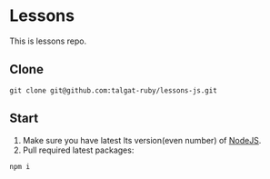 # Lessons

This is lessons repo.

## Clone

```shell
git clone git@github.com:talgat-ruby/lessons-js.git
```

## Start

1. Make sure you have latest lts version(even number) of [NodeJS](https://nodejs.org/en).
2. Pull required latest packages:

```shell
npm i
```
